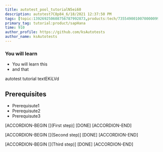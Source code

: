 ```yaml
---
title: autotest_pool_tutorialN5ei60
description: autotest7C8p84_6/18/2021 12:37:50 PM
tags: [topic:139269250608756787992873,products:tech/73554900100700000996,tutorial:experience/advanced]
primary_tag: tutorial:product/sapHana
time: 910
author_profile: https://github.com/ksAutotests
author_name: ksAutotests
---
```

### You will learn
- You will learn this
- and that

autotest tutorial textEKiLVd

## Prerequisites
- Prerequisute1
- Prerequisute2
- Prerequisute3

[ACCORDION-BEGIN [](First step)]
[DONE]
[ACCORDION-END]

[ACCORDION-BEGIN [](Second step)]
[DONE]
[ACCORDION-END]

[ACCORDION-BEGIN [](Third step)]
[DONE]
[ACCORDION-END]

